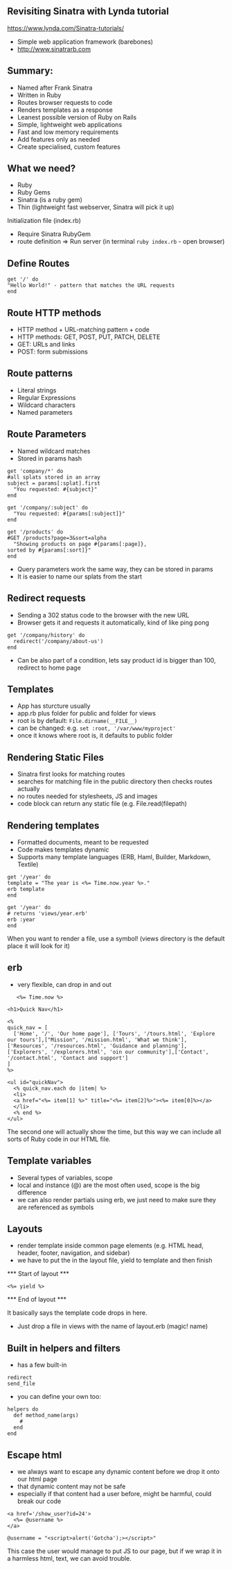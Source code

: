 ## Revisiting Sinatra with Lynda tutorial

https://www.lynda.com/Sinatra-tutorials/

* Simple web application framework (barebones)
* http://www.sinatrarb.com

## Summary:

* Named after Frank Sinatra
* Written in Ruby
* Routes browser requests to code
* Renders templates as a response
* Leanest possible version of Ruby on Rails
* Simple, lightweight web applications
* Fast and low memory requirements
* Add features only as needed
* Create specialised, custom features

## What we need?
- Ruby
- Ruby Gems
- Sinatra (is a ruby gem)
- Thin (lightweight fast webserver, Sinatra will pick it up)

Initialization file (index.rb)
- Require Sinatra RubyGem
- route definition
=> Run server (in terminal ```ruby index.rb``` - open browser)

## Define Routes
```
get '/' do
"Hello World!" - pattern that matches the URL requests
end
```

## Route HTTP methods
- HTTP method + URL-matching pattern + code
- HTTP methods: GET, POST, PUT, PATCH, DELETE
- GET: URLs and links
- POST: form submissions

## Route patterns
- Literal strings
- Regular Expressions
- Wildcard characters
- Named parameters

## Route Parameters
- Named wildcard matches
- Stored in params hash

```
get 'company/*' do
#all splats stored in an array
subject = params[:splat].first
  "You requested: #{subject}"
end

get '/company/:subject' do
  "You requested: #{params[:subject]}"
end

get '/products' do
#GET /products?page=3&sort=alpha
  "Showing products on page #{params[:page]},
sorted by #{params[:sort]}"
end
```
- Query parameters work the same way, they can be stored in params
- It is easier to name our splats from the start

## Redirect requests
- Sending a 302 status code to the browser with the new URL
- Browser gets it and requests it automatically, kind of like ping pong

```
get '/company/history' do
  redirect('/company/about-us')
end
```
- Can be also part of a condition, lets say product id is bigger than 100, redirect to home page

## Templates
- App has sturcture usually
- app.rb plus folder for public and folder for views
- root is by default: ```File.dirname(__FILE__)```
- can be changed: e.g. ```set :root, '/var/www/myproject'```
- once it knows where root is, it defaults to public folder

## Rendering Static Files
* Sinatra first looks for matching routes
* searches for matching file in the public directory then checks routes actually
* no routes needed for stylesheets, JS and images
* code block can return any static file (e.g. File.read(filepath)

## Rendering templates
- Formatted documents, meant to be requested
- Code makes templates dynamic
- Supports many template languages (ERB, Haml, Builder, Markdown, Textile)

```
get '/year' do
template = "The year is <%= Time.now.year %>."
erb template
end

get '/year' do
# returns 'views/year.erb'
erb :year
end
```
When you want to render a file, use a symbol! (views directory is the default place it will look for it)

## erb
- very flexible, can drop in and out
```<% Time.now %>
   <%= Time.now %>
```

```
<h1>Quick Nav</h1>

<%
quick_nav = [
  ['Home', '/', 'Our home page'], ['Tours', '/tours.html', 'Explore our tours'],["Mission", '/mission.html', 'What we think'],['Resources', '/resources.html', 'Guidance and planning'],['Explorers', '/explorers.html', 'oin our community'],['Contact', '/contact.html', 'Contact and support']
]
%>

<ul id="quickNav">
  <% quick_nav.each do |item| %>
  <li>
  <a href="<%= item[1] %>" title="<%= item[2]%>"><%= item[0]%></a>
  </li>
  <% end %>
</ul>
```

The second one will actually show the time, but this way we can include all sorts of Ruby code in our HTML file.

## Template variables
- Several types of variables, scope
- local and instance (@) are the most often used, scope is the big difference
- we can also render partials using erb, we just need to make sure they are referenced as symbols

## Layouts
- render template inside common page elements (e.g. HTML head, header, footer, navigation, and sidebar)
- we have to put the in the layout file, yield to template and then finish

*** Start of layout ***
```
<%= yield %>
```
*** End of layout ***

It basically says the template code drops in here.
- Just drop a file in views with the name of layout.erb (magic! name)

## Built in helpers and filters
- has a few built-in
```
redirect
send_file
```
- you can define your own too:

```
helpers do
  def method_name(args)
    #
  end
end
```
## Escape html
- we always want to escape any dynamic content before we drop it onto our html page
- that dynamic content may not be safe
- especially if that content had a user before, might be harmful, could break our code

```
<a href='/show_user?id=24'>
  <%= @username %>
</a>

@username = "<script>alert('Gotcha');></script>"
```
This case the user would manage to put JS to our page, but if we wrap it in a harmless html, text, we can avoid trouble.

